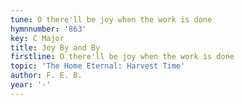 ```yaml
---
tune: O there'll be joy when the work is done
hymnnumber: '863'
key: C Major
title: Joy By and By
firstline: O there'll be joy when the work is done
topic: 'The Home Eternal: Harvest Time'
author: F. E. B.
year: '-'
---
```

